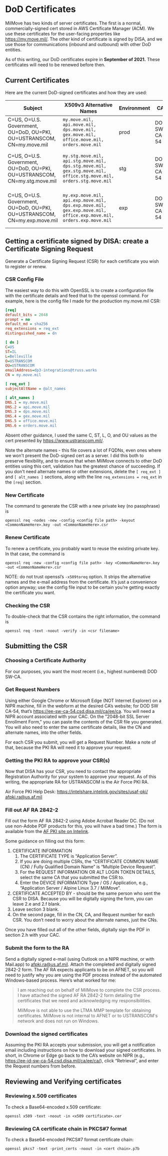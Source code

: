 # DoD Certificates

MilMove has two kinds of server certificates. The first is a normal, commercially-signed cert stored in AWS Certificate Manager (ACM). We use these certificates for the user-facing properties like <https://my.move.mil/>. The other kind of certificate is signed by DISA, and we use those for communications (inbound and outbound) with other DoD entities.

As of this writing, our DoD certificates expire in **September of 2021.** These certificates will need to be renewed before then.

## Current Certificates

Here are the current DoD-signed certificates and how they are used:

| Subject | X509v3 Alternative Names | Environment | CA | Expires | Inbound | Outbound |
| ------- | ------------------------ | ----------- | -- | ------- | ------- | -------- |
| C=US, O=U.S. Government, OU=DoD, OU=PKI, OU=USTRANSCOM, CN=my.move.mil | `my.move.mil, api.move.mil, dps.move.mil, gex.move.mil, office.move.mil, orders.move.mil` | prod | DOD SW CA-54 | Sep 13 14:14:27 2021 GMT | <https://orders.move.mil> | DMDC Identity Web Services (prod) |
| C=US, O=U.S. Government, OU=DoD, OU=PKI, OU=USTRANSCOM, CN=my.stg.move.mil | `my.stg.move.mil, api.stg.move.mil, dps.stg.move.mil, gex.stg.move.mil, office.stg.move.mil, orders.stg.move.mil` | stg | DOD SW CA-54 | Sep 13 14:20:04 2021 GMT | <https://orders.stg.move.mil> | DMDC Identity Web Services (Contractor Test) |
| C=US, O=U.S. Government, OU=DoD, OU=PKI, OU=USTRANSCOM, CN=my.exp.move.mil | `my.exp.move.mil, api.exp.move.mil, dps.exp.move.mil, gex.exp.move.mil, office.exp.move.mil, orders.exp.move.mil` | exp | DOD SW CA-54 | Sep 13 14:22:14 2021 GMT | <https://orders.exp.move.mil> | DMDC Identity Web Services (Contractor Test) |

## Getting a certificate signed by DISA: create a Certificate Signing Request

Generate a Certificate Signing Request (CSR) for each certificate you wish to register or renew.

### CSR Config File

The easiest way to do this with OpenSSL is to create a configuration file with the certificate details and feed that to the openssl command. For example, here is the config file I made for the production my.move.mil CSR:

```ini
[req]
default_bits = 2048
prompt = no
default_md = sha256
req_extensions = req_ext
distinguished_name = dn

[ dn ]
C=US
ST=IL
L=Belleville
O=USTRANSCOM
OU=USTRANSCOM
emailAddress=dp3-integrations@truss.works
CN = my.move.mil

[ req_ext ]
subjectAltName = @alt_names

[ alt_names ]
DNS.1 = my.move.mil
DNS.2 = api.move.mil
DNS.3 = dps.move.mil
DNS.4 = gex.move.mil
DNS.5 = office.move.mil
DNS.6 = orders.move.mil
```

Absent other guidance, I used the same C, ST, L, O, and OU values as the cert presented by <https://www.ustranscom.mil/>.

Note the alternate names - this file covers a lot of FQDNs, even ones where we won't present the DoD-signed cert as a server. I did this both to preserve flexibility, and to ensure that when MilMove connects to other DoD entities using this cert, validation has the greatest chance of succeeding. If you don't need alternate names or other extensions, delete the `[ req_ext ]` and `[ alt_names ]` sections, along with the line `req_extensions = req_ext` in the `[req]` section.

### New Certificate

The command to generate the CSR with a new private key (no passphrase) is

`openssl req -nodes -new -config <config file path> -keyout <CommonNameHere>.key -out <CommonNameHere>.csr`

### Renew Certificate

To renew a certificate, you probably want to reuse the existing private key. In that case, the command is

`openssl req -new -config <config file path> -key <CommonNameHere>.key -out <CommonNameHere>.csr`

NOTE: do not trust openssl’s `-x509toreq` option. It strips the alternative names and the e-mail address from the certificate. It’s just a convenience option anyway; use the config file input to be certain you’re getting exactly the certificate you want.

### Checking the CSR

To double-check that the CSR contains the right information, the command is

`openssl req -text -noout -verify -in <csr filename>`

## Submitting the CSR

### Choosing a Certificate Authority

For our purposes, you want the most recent (i.e., highest numbered) DOD SW-CA.

### Get Request Numbers

Using either Google Chrome or Microsoft Edge (NOT Internet Explorer) on a NIPR machine, fill in the webform at the desired CA’s website; for DOD SW CA-54, that’s <https://ee-sw-ca-54.csd.disa.mil/ca/ee/ca>. You will need a NIPR account associated with your CAC. On the "2048-bit SSL Server Enrollment Form," you can paste the contents of the CSR file you generated. You will also need to enter the same certificate details, like the CN and alternate names, into the other fields.

For each CSR you submit, you will get a Request Number. Make a note of that, because the PKI RA will need it to approve your request.

### Getting the PKI RA to approve your CSR(s)

Now that DISA has your CSR, you need to contact the appropriate Registration Authority for your system to approve your request. As of this writing, the appropriate RA for USTRANSCOM is the Air Force PKI RA.

Air Force PKI Help Desk: <https://intelshare.intelink.gov/sites/usaf-pki/> afpki.ra@us.af.mil

### Fill out AF RA 2842-2

Fill out the form AF RA 2842-2 using Adobe Acrobat Reader DC. (Do not use non-Adobe PDF products for this, you will have a bad time.) The form is available from the [AF PKI site on Intelink](https://intelshare.intelink.gov/sites/usaf-pki/).

Some guidance on filling out this form:

1. CERTIFICATE INFORMATION
   1. The CERTIFICATE TYPE is “Application Server”.
   1. If you are doing multiple CSRs, the “CERTIFICATE COMMON NAME (CN) / Fully Qualified Domain Name” is “Multiple Device Request”.
   1. For the REQUEST INFORMATION OR ALT LOGIN TOKEN DETAILS, select the same CA that you submitted the CSR to.
   1. Enter the DEVICE INFORMATION Type / OS / Application, e.g., “Application Server / Alpine Linux 3.7 / MilMove”.
1. CERTIFICATE ACCEPTED BY - should be the same person who sent the CSR to DISA. Because you will be digitally signing the form, you can leave 2.e and 2.f blank.
1. Leave section 3 blank.
1. On the second page, fill in the CN, CA, and Request number for each CSR. You don’t need to worry about the alternate names, just the CNs.

Once you have filled out all of the other fields, digitally sign the PDF in section 2.h with your CAC.

### Submit the form to the RA

Send a digitally signed e-mail (using Outlook on a NIPR machine, or with Mail.app) to afpki.ra@us.af.mil. Attach the completed and digitally signed 2842-2 form. The AF RA expects applicants to be on AFNET, so you will need to justify why you are using the PDF process instead of the automated Windows-based process. Here’s what worked for me:

>I am reaching out on behalf of MilMove to complete the CSR process. I have attached the signed AF RA 2842-2 form detailing the certificates that we need and acknowledging my responsibilities.
>
>MilMove is not able to use the LTMA MMP template for obtaining certificates. MilMove is not internal to AFNET or to USTRANSCOM's network and does not run on Windows.

### Download the signed certificates

Assuming the PKI RA accepts your submission, you will get a notification email including instructions on how to download your signed certificates. In short, in Chrome or Edge go back to the CA’s website on NIPR (e.g., <https://ee-id-sw-ca-54.csd.disa.mil/ca/ee/ca/>), click “Retrieval”, and enter the Request numbers from before.

## Reviewing and Verifying certificates

### Reviewing x.509 certificates

To check a Base64-encoded x.509 certificate:

`openssl x509 -text -noout -in <x509 certificate>.cer`

### Reviewing CA certificate chain in PKCS#7 format

To check a Base64-encoded PKCS#7 format certificate chain:

`openssl pkcs7 -text -print_certs -noout -in <cert chain>.p7b`
